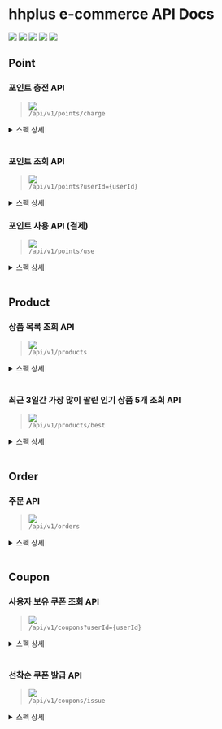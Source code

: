# hhplus e-commerce API Docs

![](https://img.shields.io/static/v1?label=&message=GET&color=blue)
![](https://img.shields.io/static/v1?label=&message=POST&color=brightgreen)
![](https://img.shields.io/static/v1?label=&message=PUT&color=orange)
![](https://img.shields.io/static/v1?label=&message=PATCH&color=pink)
![](https://img.shields.io/static/v1?label=&message=DELETE&color=red)

## Point

### 포인트 충전 API

> ![](https://img.shields.io/static/v1?label=&message=POST&color=brightgreen) <br>
> `/api/v1/points/charge`

<details markdown="1">

<summary>스펙 상세</summary>

#### Paramters

**Body**

|      필드명       | 데이터 타입 |        설명         |  필수여부  | 유효성 검사                |
|:--------------:|:------:|:-----------------:|:------:|:----------------------|
|    `userId`    | Number | 포인트를 충전하는 사용자 식별자 | **필수** | 양의 정수                 | 
| `chargeAmount` | Number |  충전하고자 하는 포인트 금액  | **필수** | 0보다 크면서 1,000,000원 이하 |

**Example Reuqest Body**

```json
{
  "userId": 1,
  "chargeAmount": 100000
}
```

#### Response

<details markdown="1">
<summary>200 OK : 성공적으로 충전된 경우</summary>

|      필드명       | 데이터 타입 |     설명     |
|:--------------:|:------:|:----------:|
|     `code`     | Number | HTTP 상태 코드 |
|   `message`    | String | 요청 처리 메시지  |
|     `data`     | Object |   응답 데이터   |
| `data.userId`  | Number | 충전된 사용자 ID |
| `data.balance` | Number |  충전 후 잔액   |

```json
{
  "code": 200,
  "message": "요칭이 정상적으로 처리되었습니다.",
  "data": {
    "userId": 1,
    "balance": 1000000
  }
}
```

</details>

<details markdown="1">
<summary>409 Conflict : 1회 충전 금액을 초과해서 충전이 실패한 경우</summary>

```json
{
  "code": 409,
  "message": "비즈니스 정책을 위반한 요청입니다.",
  "detail": "1회 충전 금액은 1,000,000원을 초과할 수 없습니다. 입력값 : 1,500,000원"
}
```

</details>

<details markdown="1">
<summary>409 Conflict : 누적 충전 금액을 초과해서 충전이 실패한 경우</summary>
</details>

```json
{
  "code": 409,
  "message": "비즈니스 정책을 위반한 요청입니다.",
  "detail": "누적 충전 금액은 5,000,000원을 초과할 수 없습니다. 현재 누적 충전 금액 : 5,000,000원"
}
```

</details>
<br>

### 포인트 조회 API

> ![](https://img.shields.io/static/v1?label=&message=GET&color=blue) <br>
> `/api/v1/points?userId={userId}`

<details markdown="1">

<summary>스펙 상세</summary>

#### Paramters

**Query Params**

|   필드명    | 데이터 타입 |        설명        |  필수여부  | 유효성 검사 |
|:--------:|:------:|:----------------:|:------:|:-------|
| `userId` | Number | 포인트를 조회하는 사용자 ID | **필수** | 양의 정수  |

#### Response

<details markdown="1">
<summary>200 OK: 성공적으로 조회된 경우</summary>

|      필드명       | 데이터 타입 |     설명     |
|:--------------:|:------:|:----------:|
|     `code`     | Number | HTTP 상태 코드 |
|   `message`    | String | 요청 처리 메시지  |
|     `data`     | Object |   응답 데이터   |
| `data.userId`  | Number | 조회된 사용자 ID |
| `data.balance` | Number |   조회된 잔액   |

```json
{
  "code": 200,
  "message": "요청이 정상적으로 처리되었습니다.",
  "data": {
    "userId": 1,
    "balance": 1000000
  }
}

```

</details>
</details>

### 포인트 사용 API (결제)

> ![](https://img.shields.io/static/v1?label=&message=POST&color=brightgreen) <br>
> `/api/v1/points/use`

<details markdown="1">

<summary>스펙 상세</summary>

#### Body

|    필드명    | 데이터 타입 |       설명       |  필수여부  | 유효성 검사 |
|:---------:|:------:|:--------------:|:------:|:-------|
| `orderId` | Number | 사용자가 주문한 주문 ID | **필수** | 양의 정수  |

**Example Request Body**

```json
{
  "orderId": 1
}
```

#### Response

<details markdown="1">
<summary>204 No Content : 결제가 성공적으로 완료된 경우</summary>

</details>

<details markdown="1">
<summary>409 Conflict : 결제 금액이 포인트보다 커서 결제가 실패한 경우</summary>

```json
{
  "code": 409,
  "message": "비즈니스 정책을 위반한 요청입니다.",
  "detail": "포인트 잔액이 부족합니다. 현재 잔액 : 100,000원, 결제 금액 : 200,000원"
}
```

</details>

<details markdown="1">
<summary>409 Conflict : 주문 상태가 EXPIRED(결제 유효 기간 만료)이기 때문에 결제가 실패한 경우</summary>

```json
{
  "code": 409,
  "message": "비즈니스 정책을 위반한 요청입니다.",
  "detail": "주문 상태가 EXPIRED(결제 불가 건)입니다."
}
```

</details>
</details>
<br>

## Product

### 상품 목록 조회 API

> ![](https://img.shields.io/static/v1?label=&message=GET&color=blue) <br>
> `/api/v1/products`

<details markdown="1"> 
<summary>스펙 상세</summary>

#### Response

<details markdown="1">
<summary>200 OK : 성공적으로 조회된 경우</summary>

|          필드명          | 데이터 타입 |     설명     |
|:---------------------:|:------:|:----------:|
|        `code`         | Number | HTTP 상태 코드 |
|       `message`       | String | 요청 처리 메시지  |
|        `data`         | Object |   응답 데이터   |
|    `data.products`    | Array  |   상품 목록    |
|  `product.productId`  | Number |   상품 ID    |
| `product.productName` | String |   상품 이름    |
|    `product.price`    | Number |   상품 가격    |
|   `product.stock `    | Number |   상품 재고    |

```json
{
  "code": 200,
  "message": "요청이 정상적으로 처리되었습니다.",
  "data": {
    "products": [
      {
        "productId": 1,
        "productName": "Macbook Pro",
        "price": 2000000,
        "stock": 10
      },
      {
        "productId": 2,
        "productName": "iPhone 12",
        "price": 1200000,
        "stock": 20
      }
    ]
  }
}
```

</details>
</details>
<br>

### 최근 3일간 가장 많이 팔린 인기 상품 5개 조회 API

> ![](https://img.shields.io/static/v1?label=&message=GET&color=blue) <br>
> `/api/v1/products/best`

<details markdown="1">
<summary>스펙 상세</summary>

#### Response

<details markdown="1">
<summary>200 OK : 성공적으로 조회된 경우</summary>

|          필드명          | 데이터 타입 |     설명     |
|:---------------------:|:------:|:----------:|
|        `code`         | Number | HTTP 상태 코드 |
|       `message`       | String | 요청 처리 메시지  |
|        `data`         | Object |   응답 데이터   |
|  `data.bestSellers`   | Array  |   상품 목록    |
|  `product.productId`  | Number |   상품 ID    |
| `product.productName` | String |   상품 이름    |
|    `product.price`    | Number |   상품 가격    |
|    `product.sales`    | Number |   상품 판매량   |
|    `product.stock`    | Number |   상품 재고    |

```json
{
  "code": 200,
  "message": "요청이 정상적으로 처리되었습니다.",
  "data": {
    "bestSellers": [
      {
        "productId": 1,
        "productName": "ice americano",
        "price": 1000,
        "sales": 100,
        "stock": 100
      },
      {
        "productId": 2,
        "productName": "iPhone 12",
        "price": 1200000,
        "sales": 90,
        "stock": 100
      }
    ]
  }
}
```

</details>
</details>
<br>

## Order

### 주문 API

> ![](https://img.shields.io/static/v1?label=&message=POST&color=brightgreen) <br>
> `/api/v1/orders`

<details markdown="1">
<summary>스펙 상세</summary>

### Parameter

#### Body

|            필드명            | 데이터 타입 |               설명                |  필수여부  | 유효성 검사                    |
|:-------------------------:|:------:|:-------------------------------:|:------:|:--------------------------|
|         `userId`          | Number |       주문을 생성한 사용자의 고유 ID        | **필수** | 양의 정수                     | 
|      `userCouponId`       | Number | 사용자가 적용한 쿠폰 ID (없으면 null 또는 생략) | **선택** | 양의 정수                     |
|      `orderProducts`      | Array  |      주문 항목 (상품 ID와 수량의 배열)      | **필수** | 최소 1개 이상의 항목이 있어야 함       |
| `orderProducts.productId` | Number | 사용자가 적용한 쿠폰 ID (없으면 null 또는 생략) | **필수** | 양의 정수                     |
| `orderProducts.quantity`  | Number | 사용자가 적용한 쿠폰 ID (없으면 null 또는 생략) | **필수** | 양의 정수 (최소 1개 이상의 수량이어야 함) |

**Example Reuqest Body**

```json
{
  "userId": 1,
  "userCouponId": 1,
  "orderProducts": [
    {
      "productId": 1,
      "quantity": 2
    },
    {
      "productId": 2,
      "quantity": 1
    }
  ]
}
```

#### Response

<details markdown="1">
<summary>201 Created : 주문이 성공한 경우</summary>

|     필드명      | 데이터 타입 |     설명     |
|:------------:|:------:|:----------:|
|     code     | Number | HTTP 상태 코드 |
|   message    | String | 요청 처리 메시지  |
|     data     | Object |   응답 데이터   |
| data.orderId | Number |   주문 ID    |

```json
{
  "code": 201,
  "status": "Created",
  "message": "리소스가 성공적으로 생성되었습니다.",
  "data": {
    "orderId": 1
  }
}
```

</details>

<details markdown="1">
<summary>409 Conflict : 쿠폰을 적용하였으나 보유한 쿠폰이 아니면 주문이 실패한 경우</summary>

```json
{
  "code": 409,
  "message": "비즈니스 정책을 위반한 요청입니다.",
  "detail": "사용자가 보유한 쿠폰이 아닙니다."
}
```

</details>

<details markdown="1">
<summary>409 Conflict : 쿠폰이 유효한 기간이 아니라서 주문이 실패한 경우</summary>

```json
{
  "code": 409,
  "message": "비즈니스 정책을 위반한 요청입니다.",
  "detail": "쿠폰이 유효한 기간이 아닙니다."
}
```

</details>

<details markdown="1">
<summary>409 Conflict : 이미 사용된 쿠폰을 적용하려고 해서 주문이 실패한 경우</summary>

```json
{
  "code": 409,
  "message": "비즈니스 정책을 위반한 요청입니다.",
  "detail": "이미 사용된 쿠폰입니다."
}
```

</details>

<details markdown="1">
<summary>409 Conflict : 재고가 부족해서 주문이 실패한 경우</summary>

```json
{
  "code": 409,
  "message": "비즈니스 정책을 위반한 요청입니다.",
  "detail": "상품의 재고가 부족합니다."
}
```

</details>
</details>
<br>

## Coupon

### 사용자 보유 쿠폰 조회 API

> ![](https://img.shields.io/static/v1?label=&message=GET&color=blue) <br>
> `/api/v1/coupons?userId={userId}`

<details markdown="1">
<summary>스펙 상세</summary>

#### Paramters

**Query Params**

|   필드명    | 데이터 타입 |       설명        |  필수여부  | 유효성 검사 |
|:--------:|:------:|:---------------:|:------:|:-------|
| `userId` | Number | 쿠폰을 조회하는 사용자 ID | **필수** | 양의 정수  |

<details markdown="1">
<summary>200 OK : 성공적으로 조회된 경우</summary>

|          필드명          | 데이터 타입 |               설명                |
|:---------------------:|:------:|:-------------------------------:|
|        `code`         | Number |           HTTP 상태 코드            |
|       `message`       | String |            요청 처리 메시지            |
|        `data`         | Object |             응답 데이터              |
|     `data.userId`     | Number |           조회된 사용자 ID            |
|    `data.coupons`     | Array  |              쿠폰 목록              |
|   `coupon.couponId`   | Number |              쿠폰 ID              |
| `coupon.coupontTitle` | String |              쿠폰 이름              |
| `coupon.discountType` | String | 쿠폰 할인 타입 (RATE: 정률, AMOUNT: 정액) |
|  `coupon.startDate`   | String |             쿠폰 시작일              |
|   `coupon.endDate`    | String |             쿠폰 종료일              |

```json
{
  "code": 200,
  "message": "요청이 정상적으로 처리되었습니다.",
  "data": {
    "userId": 1,
    "coupons": [
      {
        "couponId": 1,
        "coupontTitle": "10% 할인 쿠폰",
        "discountType": "RATE",
        "discountValue": 10,
        "startDate": "2025-08-01",
        "endDate": "2025-08-31"
      },
      {
        "couponId": 2,
        "coupontTitle": "10,000원 할인 쿠폰",
        "discountType": "AMOUNT",
        "discountValue": 10000,
        "startDate": "2025-08-01",
        "endDate": "2025-08-31"
      }
    ]
  }
}
```

</details>
</details>
<br>

### 선착순 쿠폰 발급 API

> ![](https://img.shields.io/static/v1?label=&message=POST&color=brightgreen) <br>
> `/api/v1/coupons/issue`

<details markdown="1">
<summary>스펙 상세</summary>

#### Paramters

**Body**

|    필드명     | 데이터 타입 |       설명        |  필수여부  | 유효성 검사 |
|:----------:|:------:|:---------------:|:------:|:-------|
|  `userId`  | Number | 쿠폰을 발급받는 사용자 ID | **필수** | 양의 정수  |
| `couponId` | Number |   발급받을 쿠폰 ID    | **필수** | 양의 정수  |

**Example Request Body**

```json
{
  "userId": 1,
  "couponId": 1
}
```

<details markdown="1">
<summary>204 No Content : 쿠폰이 성공적으로 발급된 경우</summary>
```
</details>

<details markdown="1">
<summary>409 Conflict : 쿠폰의 잔여 수량이 남지 않아 쿠폰 발급이 실패한 경우</summary>

```json
{
  "code": 409,
  "message": "비즈니스 정책을 위반한 요청입니다.",
  "detail": "쿠폰의 잔여 수량이 부족합니다."
}
```

</details>

<details markdown="1">
<summary>409 Conflict : 이미 쿠폰을 발급 받아 쿠폰 발급이 실패한 경우</summary>

```json
{
  "code": 409,
  "message": "비즈니스 정책을 위반한 요청입니다.",
  "detail": "이미 쿠폰을 발급 받았습니다."
}
```

</details>
</details>